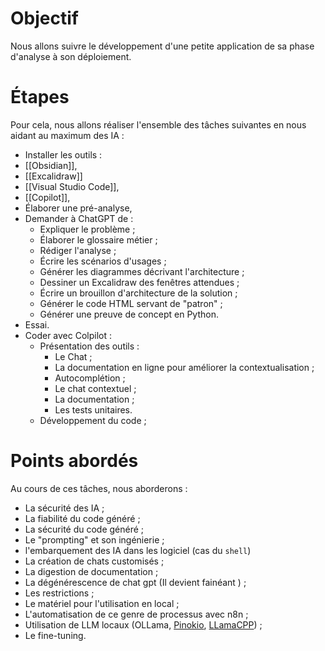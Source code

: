 # Objectif
Nous allons suivre le développement d'une petite application de sa phase d'analyse à son déploiement.

# Étapes
Pour cela, nous allons réaliser l'ensemble des tâches suivantes en nous aidant au maximum des IA :
- Installer les outils :
- [[Obsidian]],
- [[Excalidraw]]
- [[Visual Studio Code]],
- [[Copilot]],
- Élaborer une pré-analyse,
- Demander à ChatGPT de :
	- Expliquer le problème ;
	- Élaborer le glossaire métier ;
	- Rédiger l'analyse ;
	- Écrire les scénarios d'usages ;
	- Générer les diagrammes décrivant l'architecture ;
	- Dessiner un Excalidraw des fenêtres attendues ;
	- Écrire un brouillon d'architecture de la solution ;
	- Générer le code HTML servant de "patron" ;
	- Générer une preuve de concept en Python.
- Essai.
- Coder avec Colpilot :
	- Présentation des outils :
		- Le Chat ;
		- La documentation en ligne pour améliorer la contextualisation ;
		- Autocomplétion ;
		- Le chat contextuel ;
		- La documentation ;
		- Les tests unitaires.
	- Développement du code ;
	
# Points abordés
Au cours de ces tâches, nous aborderons :
- La sécurité des IA ;
- La fiabilité du code généré ;
- La sécurité du code généré ;
- Le "prompting" et son ingénierie ;
- l'embarquement des IA dans les logiciel (cas du `shell`)
- La création de chats customisés ;
- La digestion de documentation ;
- La dégénérescence de chat gpt (Il devient fainéant ) ;
- Les restrictions ;
- Le matériel pour l'utilisation en local ;
- L'automatisation de ce genre de processus avec n8n ;
- Utilisation de LLM locaux (OLLama, [Pinokio](https://github.com/pinokiocomputer/pinokio), [LLamaCPP](https://github.com/ggerganov/llama.cpp)) ;
- Le fine-tuning.